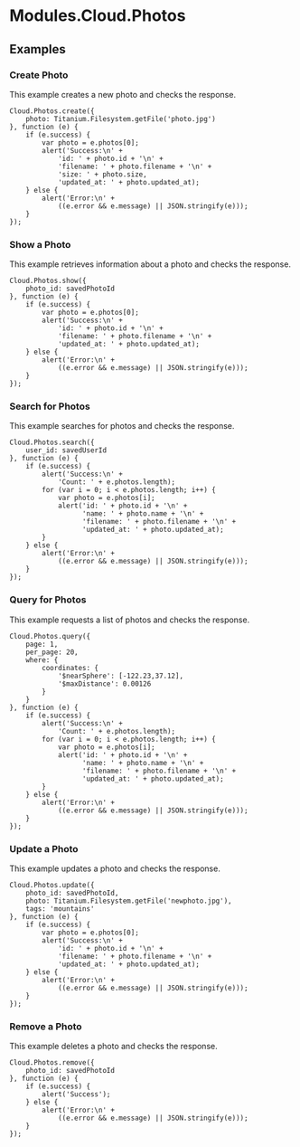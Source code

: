 # Modules.Cloud.Photos

<TypeHeader/>

## Examples

### Create Photo

This example creates a new photo and checks the response.

    Cloud.Photos.create({
        photo: Titanium.Filesystem.getFile('photo.jpg')
    }, function (e) {
        if (e.success) {
            var photo = e.photos[0];
            alert('Success:\n' +
                'id: ' + photo.id + '\n' +
                'filename: ' + photo.filename + '\n' +
                'size: ' + photo.size,
                'updated_at: ' + photo.updated_at);
        } else {
            alert('Error:\n' +
                ((e.error && e.message) || JSON.stringify(e)));
        }
    });

### Show a Photo

This example retrieves information about a photo and checks the response.

    Cloud.Photos.show({
        photo_id: savedPhotoId
    }, function (e) {
        if (e.success) {
            var photo = e.photos[0];
            alert('Success:\n' +
                'id: ' + photo.id + '\n' +
                'filename: ' + photo.filename + '\n' +
                'updated_at: ' + photo.updated_at);
        } else {
            alert('Error:\n' +
                ((e.error && e.message) || JSON.stringify(e)));
        }
    });

### Search for Photos

This example searches for photos and checks the response.

    Cloud.Photos.search({
        user_id: savedUserId
    }, function (e) {
        if (e.success) {
            alert('Success:\n' +
                'Count: ' + e.photos.length);
            for (var i = 0; i < e.photos.length; i++) {
                var photo = e.photos[i];
                alert('id: ' + photo.id + '\n' +
                      'name: ' + photo.name + '\n' +
                      'filename: ' + photo.filename + '\n' +
                      'updated_at: ' + photo.updated_at);
            }
        } else {
            alert('Error:\n' +
                ((e.error && e.message) || JSON.stringify(e)));
        }
    });

### Query for Photos

This example requests a list of photos and checks the response.

    Cloud.Photos.query({
        page: 1,
        per_page: 20,
        where: {
            coordinates: {
                '$nearSphere': [-122.23,37.12],
                '$maxDistance': 0.00126
            }
        }
    }, function (e) {
        if (e.success) {
            alert('Success:\n' +
                'Count: ' + e.photos.length);
            for (var i = 0; i < e.photos.length; i++) {
                var photo = e.photos[i];
                alert('id: ' + photo.id + '\n' +
                      'name: ' + photo.name + '\n' +
                      'filename: ' + photo.filename + '\n' +
                      'updated_at: ' + photo.updated_at);
            }
        } else {
            alert('Error:\n' +
                ((e.error && e.message) || JSON.stringify(e)));
        }
    });

### Update a Photo

This example updates a photo and checks the response.

    Cloud.Photos.update({
        photo_id: savedPhotoId,
        photo: Titanium.Filesystem.getFile('newphoto.jpg'),
        tags: 'mountains'
    }, function (e) {
        if (e.success) {
            var photo = e.photos[0];
            alert('Success:\n' +
                'id: ' + photo.id + '\n' +
                'filename: ' + photo.filename + '\n' +
                'updated_at: ' + photo.updated_at);
        } else {
            alert('Error:\n' +
                ((e.error && e.message) || JSON.stringify(e)));
        }
    });

### Remove a Photo

This example deletes a photo and checks the response.

    Cloud.Photos.remove({
        photo_id: savedPhotoId
    }, function (e) {
        if (e.success) {
            alert('Success');
        } else {
            alert('Error:\n' +
                ((e.error && e.message) || JSON.stringify(e)));
        }
    });

<ApiDocs/>
